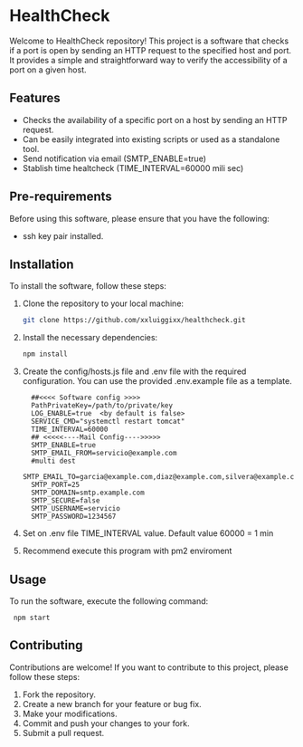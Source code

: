 # HealthCheck

Welcome to HealthCheck repository! This project is a software that checks if a port is open by sending an HTTP request to the specified host and port. It provides a simple and straightforward way to verify the accessibility of a port on a given host.

## Features

- Checks the availability of a specific port on a host by sending an HTTP request.
- Can be easily integrated into existing scripts or used as a standalone tool.
- Send notification via email (SMTP_ENABLE=true)
- Stablish time healtcheck (TIME_INTERVAL=60000 mili sec)

## Pre-requirements

Before using this software, please ensure that you have the following:

- ssh key pair installed.

## Installation

To install the software, follow these steps:

1. Clone the repository to your local machine:

   ```bash
   git clone https://github.com/xxluiggixx/healthcheck.git
   ```

2. Install the necessary dependencies:

    ```bash
   npm install
   ```

3. Create the config/hosts.js file and .env file with the required configuration. You can use the provided .env.example file as a template.

    ```
      ##<<<< Software config >>>> 
      PathPrivateKey=/path/to/private/key
      LOG_ENABLE=true  <by default is false>
      SERVICE_CMD="systemctl restart tomcat"
      TIME_INTERVAL=60000
      ## <<<<<----Mail Config---->>>>>
      SMTP_ENABLE=true
      SMTP_EMAIL_FROM=servicio@example.com
      #multi dest
      SMTP_EMAIL_TO=garcia@example.com,diaz@example.com,silvera@example.com
      SMTP_PORT=25
      SMTP_DOMAIN=smtp.example.com
      SMTP_SECURE=false
      SMTP_USERNAME=servicio
      SMTP_PASSWORD=1234567
    ```

4. Set on .env file TIME_INTERVAL value. Default value 60000 = 1 min
5. Recommend execute this program with pm2 enviroment 

## Usage

  To run the software, execute the following command:

     npm start

## Contributing

Contributions are welcome! If you want to contribute to this project, please follow these steps:

1. Fork the repository.
2. Create a new branch for your feature or bug fix.
3. Make your modifications.
4. Commit and push your changes to your fork.
5. Submit a pull request.
